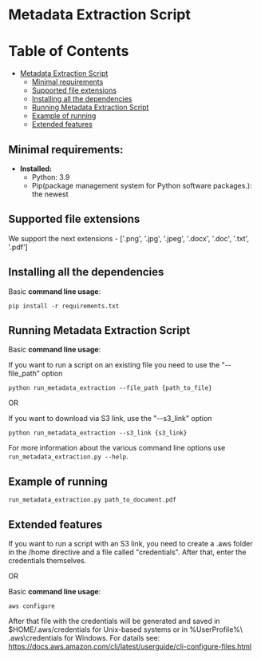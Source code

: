 # Metadata Extraction Script

Table of Contents
=================

* [Metadata Extraction Script](#metadata-extraction-script)
   * [Minimal requirements](#minimal-requirements)
   * [Supported file extensions](#supported-file-extensions)
   * [Installing all the dependencies](#Installing-all-the-dependencies)
   * [Running Metadata Extraction Script](#running-metadata-extraction-script)
   * [Example of running](#example-of-running)
   * [Extended features](#extended-features)


## Minimal requirements:
* **Installed:**
	* Python: 3.9
	* Pip(package management system for Python software packages.): the newest


## Supported file extensions

We support the next extensions - ['.png', '.jpg', '.jpeg', '.docx', '.doc', '.txt', '.pdf']

## Installing all the dependencies

Basic **command line usage**:

	pip install -r requirements.txt

## Running Metadata Extraction Script

Basic **command line usage**:
    
If you want to run a script on an existing file you need to use the "--file_path" option
	
	python run_metadata_extraction --file_path {path_to_file}
	
OR

If you want to download via S3 link, use the "--s3_link" option

	python run_metadata_extraction --s3_link {s3_link}

For more information about the various command line options use `run_metadata_extraction.py --help`.


## Example of running

	run_metadata_extraction.py path_to_document.pdf
	
	
## Extended features

If you want to run a script with an S3 link, you need to create a .aws folder in the /home directive and a file called "credentials". After that, enter the credentials themselves.

OR

Basic **command line usage**:

	aws configure

After that file with the credentials will be generated and saved in $HOME/.aws/credentials for Unix-based systems or in %UserProfile%\ .aws\credentials for Windows.
For datails see:
https://docs.aws.amazon.com/cli/latest/userguide/cli-configure-files.html